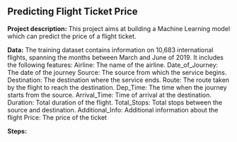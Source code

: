 ## Predicting Flight Ticket Price 


**Project description:** 
This project aims at building a Machine Learning model which can predict the price of a flight ticket. 

**Data:** 
  The training dataset contains information on 10,683 international flights, spanning the months between March and June of 2019. 
  It includes the following features: 
    Airline: The name of the airline.
    Date_of_Journey: The date of the journey
    Source: The source from which the service begins.
    Destination: The destination where the service ends.
    Route: The route taken by the flight to reach the destination.
    Dep_Time: The time when the journey starts from the source.
    Arrival_Time: Time of arrival at the destination.
    Duration: Total duration of the flight.
    Total_Stops: Total stops between the source and destination.
    Additional_Info: Additional information about the flight
    Price: The price of the ticket
    
 **Steps:**
